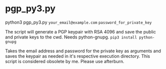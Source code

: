 # pgp_py3.py

python3 pgp_py3.py `your_email@example.com` `password_for_private_key`

The script will generate a PGP keypair with RSA 4096 and save the public and private keys to the cwd.
Needs python-gnupg.
`pip3 install python-gnupg`

Takes the email address and password for the private key as arguments and saves the keypair as needed in it's respective execution directory.
This script is considered obsolete by me. Please use afterburn.
